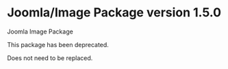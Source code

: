 # Joomla/Image Package version 1.5.0

Joomla Image Package

This package has been deprecated.

Does not need to be replaced.
